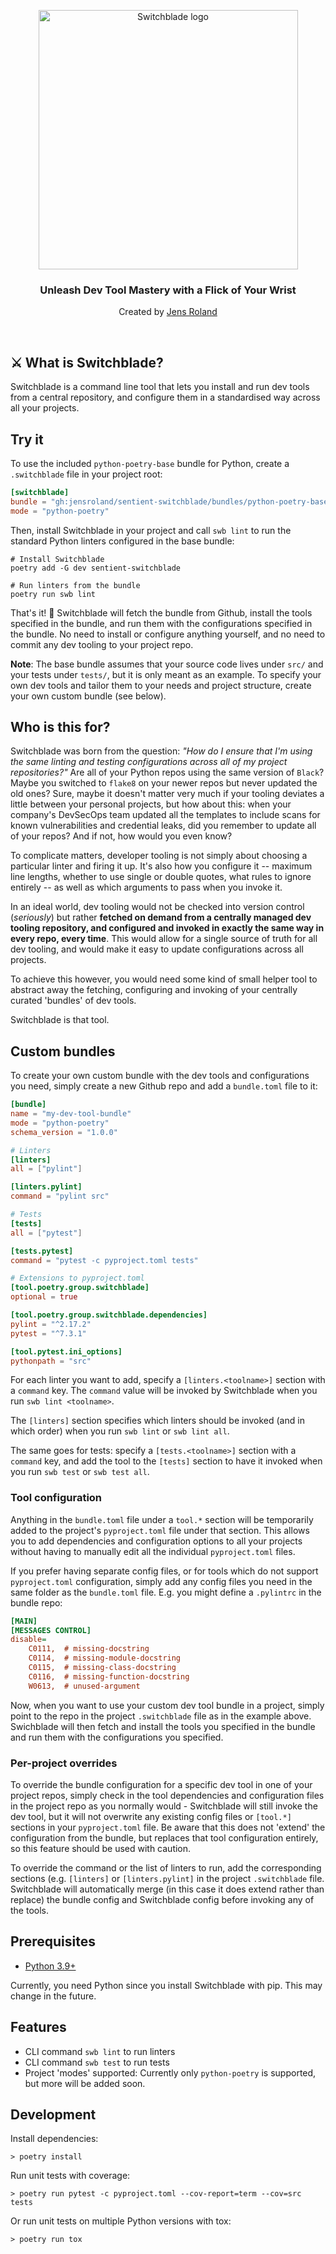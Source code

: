 <!-- markdownlint-disable first-line-h1 line-length no-inline-html -->
<p align="center">
  <a href="https://github.com/JensRoland/sentient-switchblade">
    <img src="https://jensroland.com/switchblade/assets/switchblade-logotype.png" width="415px" alt="Switchblade logo" />
  </a>
</p>

<h3 align="center">Unleash Dev Tool Mastery with a Flick of Your Wrist</h3>
<p align="center">Created by <a href="https://jensroland.com/">Jens Roland</a></p>

<br />

## ⚔️ What is Switchblade?

Switchblade is a command line tool that lets you install and run dev tools from a central repository, and configure them in a standardised way across all your projects.

## Try it

To use the included `python-poetry-base` bundle for Python, create a `.switchblade` file in your project root:

```toml
[switchblade]
bundle = "gh:jensroland/sentient-switchblade/bundles/python-poetry-base"
mode = "python-poetry"
```

Then, install Switchblade in your project and call `swb lint` to run the standard Python linters configured in the base bundle:

```shell
# Install Switchblade
poetry add -G dev sentient-switchblade

# Run linters from the bundle
poetry run swb lint
```

That's it! :tada: Switchblade will fetch the bundle from Github, install the tools specified in the bundle, and run them with the configurations specified in the bundle. No need to install or configure anything yourself, and no need to commit any dev tooling to your project repo.

**Note**: The base bundle assumes that your source code lives under `src/` and your tests under `tests/`, but it is only meant as an example. To specify your own dev tools and tailor them to your needs and project structure, create your own custom bundle (see below).

## Who is this for?

Switchblade was born from the question: *"How do I ensure that I'm using the same linting and testing configurations across all of my project repositories?"* Are all of your Python repos using the same version of `Black`? Maybe you switched to `flake8` on your newer repos but never updated the old ones? Sure, maybe it doesn't matter very much if your tooling deviates a little between your personal projects, but how about this: when your company's DevSecOps team updated all the templates to include scans for known vulnerabilities and credential leaks, did you remember to update all of your repos? And if not, how would you even know?

To complicate matters, developer tooling is not simply about choosing a particular linter and firing it up. It's also how you configure it -- maximum line lengths, whether to use single or double quotes, what rules to ignore entirely -- as well as which arguments to pass when you invoke it.

<!-- Every software engineering organisation has to deal with these issues, and while many solutions exist, they are hardly perfect:

1. Provide project templates with dev tooling built-in, and use those templates to create new projects. This works well initially, but results in duplicated configuration files and makes all subsequent configuration updates both time consuming and error prone, since they have to be made in all projects at once.
2. Let configs be duplicated across projects and use [a meta-repo tool](https://github.com/mateodelnorte/meta) to perform cross-repo updates. This requires a non-trivial amount of setup and maintenance, and updating a dev configuration still requires committing changes in every repo.
3. Combine all dev tooling in a package and install it in every project. This works for some types of tooling, but many tools require their config files to exist in the project root rather than inside a package. It also usually requires committing changes (e.g. the updated lockfile) in every repo to get the latest configurations.
4. Use a monorepo; have one set of dev tools included in the repo and use it for everything. This can actually be a great solution, but it's not always possible or desirable to use a monorepo.
5. Something custom involving Docker containers and prebaked images with dev tools. This involves a lot of complexity and overhead, plus you get all the limitations of the package solution. -->

In an ideal world, dev tooling would not be checked into version control (*seriously*) but rather **fetched on demand from a centrally managed dev tooling repository, and configured and invoked in exactly the same way in every repo, every time**. This would allow for a single source of truth for all dev tooling, and would make it easy to update configurations across all projects.

To achieve this however, you would need some kind of small helper tool to abstract away the fetching, configuring and invoking of your centrally curated 'bundles' of dev tools.

Switchblade is that tool.

## Custom bundles

To create your own custom bundle with the dev tools and configurations you need, simply create a new Github repo and add a `bundle.toml` file to it:

```toml
[bundle]
name = "my-dev-tool-bundle"
mode = "python-poetry"
schema_version = "1.0.0"

# Linters
[linters]
all = ["pylint"]

[linters.pylint]
command = "pylint src"

# Tests
[tests]
all = ["pytest"]

[tests.pytest]
command = "pytest -c pyproject.toml tests"

# Extensions to pyproject.toml
[tool.poetry.group.switchblade]
optional = true

[tool.poetry.group.switchblade.dependencies]
pylint = "^2.17.2"
pytest = "^7.3.1"

[tool.pytest.ini_options]
pythonpath = "src"
```

For each linter you want to add, specify a `[linters.<toolname>]` section with a `command` key. The `command` value will be invoked by Switchblade when you run `swb lint <toolname>`.

The `[linters]` section specifies which linters should be invoked (and in which order) when you run `swb lint` or `swb lint all`.

The same goes for tests: specify a `[tests.<toolname>]` section with a `command` key, and add the tool to the `[tests]` section to have it invoked when you run `swb test` or `swb test all`.

### Tool configuration

Anything in the `bundle.toml` file under a `tool.*` section will be temporarily added to the project's `pyproject.toml` file under that section. This allows you to add dependencies and configuration options to all your projects without having to manually edit all the individual `pyproject.toml` files.

If you prefer having separate config files, or for tools which do not support `pyproject.toml` configuration, simply add any config files you need in the same folder as the `bundle.toml` file. E.g. you might define a `.pylintrc` in the bundle repo:

```ini
[MAIN]
[MESSAGES CONTROL]
disable=
    C0111,  # missing-docstring
    C0114,  # missing-module-docstring
    C0115,  # missing-class-docstring
    C0116,  # missing-function-docstring
    W0613,  # unused-argument
```

Now, when you want to use your custom dev tool bundle in a project, simply point to the repo in the project `.switchblade` file as in the example above. Swichblade will then fetch and install the tools you specified in the bundle and run them with the configurations you specified.

### Per-project overrides

To override the bundle configuration for a specific dev tool in one of your project repos, simply check in the tool dependencies and configuration files in the project repo as you normally would - Switchblade will still invoke the dev tool, but it will not overwrite any existing config files or `[tool.*]` sections in your `pyproject.toml` file. Be aware that this does not 'extend' the configuration from the bundle, but replaces that tool configuration entirely, so this feature should be used with caution.

To override the command or the list of linters to run, add the corresponding sections (e.g. `[linters]` or `[linters.pylint]` in the project `.switchblade` file. Switchblade will automatically merge (in this case it does extend rather than replace) the bundle config and Switchblade config before invoking any of the tools.

## Prerequisites

- [Python 3.9+](https://www.python.org/downloads/)

Currently, you need Python since you install Switchblade with pip. This may change in the future.

## Features

- CLI command `swb lint` to run linters
- CLI command `swb test` to run tests
- Project 'modes' supported: Currently only `python-poetry` is supported, but more will be added soon.

## Development

Install dependencies:

```shell
> poetry install
```

Run unit tests with coverage:

```shell
> poetry run pytest -c pyproject.toml --cov-report=term --cov=src tests
```

Or run unit tests on multiple Python versions with tox:

```shell
> poetry run tox
```
